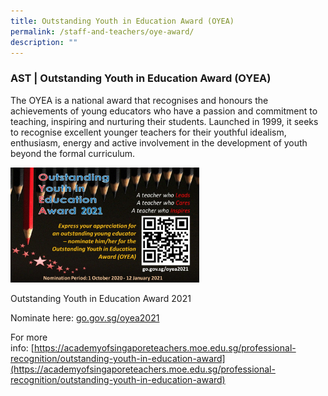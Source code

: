 ```yaml
---
title: Outstanding Youth in Education Award (OYEA)
permalink: /staff-and-teachers/oye-award/
description: ""
---
```

### AST | Outstanding Youth in Education Award (OYEA)

The OYEA is a national award that recognises and honours the achievements of young educators who have a passion and commitment to teaching, inspiring and nurturing their students. Launched in 1999, it seeks to recognise excellent younger teachers for their youthful idealism, enthusiasm, energy and active involvement in the development of youth beyond the formal curriculum.

<img src="/images/oyea.png" style="width:60%">

Outstanding Youth in Education Award 2021

Nominate here: [go.gov.sg/oyea2021](http://go.gov.sg/oyea2021)

For more info: [https://academyofsingaporeteachers.moe.edu.sg/professional-recognition/outstanding-youth-in-education-award](https://academyofsingaporeteachers.moe.edu.sg/professional-recognition/outstanding-youth-in-education-award)